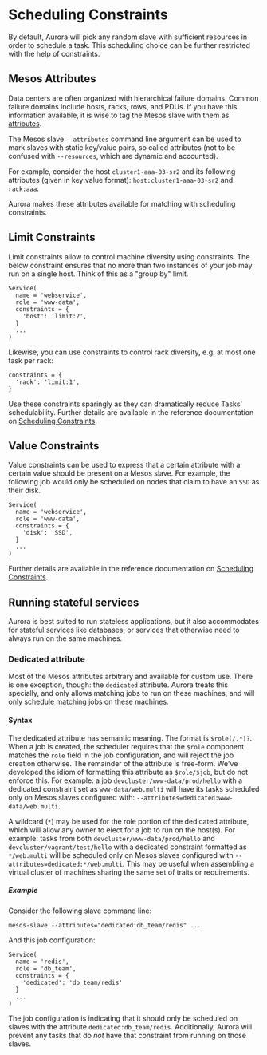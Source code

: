 Scheduling Constraints
======================

By default, Aurora will pick any random slave with sufficient resources
in order to schedule a task. This scheduling choice can be further
restricted with the help of constraints.


Mesos Attributes
----------------

Data centers are often organized with hierarchical failure domains.  Common failure domains
include hosts, racks, rows, and PDUs.  If you have this information available, it is wise to tag
the Mesos slave with them as
[attributes](https://mesos.apache.org/documentation/attributes-resources/).

The Mesos slave `--attributes` command line argument can be used to mark slaves with
static key/value pairs, so called attributes (not to be confused with `--resources`, which are
dynamic and accounted).

For example, consider the host `cluster1-aaa-03-sr2` and its following attributes (given in
key:value format): `host:cluster1-aaa-03-sr2` and `rack:aaa`.

Aurora makes these attributes available for matching with scheduling constraints.


Limit Constraints
-----------------

Limit constraints allow to control machine diversity using constraints. The below
constraint ensures that no more than two instances of your job may run on a single host.
Think of this as a "group by" limit.

    Service(
      name = 'webservice',
      role = 'www-data',
      constraints = {
        'host': 'limit:2',
      }
      ...
    )


Likewise, you can use constraints to control rack diversity, e.g. at
most one task per rack:

    constraints = {
      'rack': 'limit:1',
    }

Use these constraints sparingly as they can dramatically reduce Tasks' schedulability.
Further details are available in the reference documentation on
[Scheduling Constraints](../../reference/configuration/#specifying-scheduling-constraints).



Value Constraints
-----------------

Value constraints can be used to express that a certain attribute with a certain value
should be present on a Mesos slave. For example, the following job would only be
scheduled on nodes that claim to have an `SSD` as their disk.

    Service(
      name = 'webservice',
      role = 'www-data',
      constraints = {
        'disk': 'SSD',
      }
      ...
    )


Further details are available in the reference documentation on
[Scheduling Constraints](../../reference/configuration/#specifying-scheduling-constraints).


Running stateful services
-------------------------

Aurora is best suited to run stateless applications, but it also accommodates for stateful services
like databases, or services that otherwise need to always run on the same machines.

### Dedicated attribute

Most of the Mesos attributes arbitrary and available for custom use.  There is one exception,
though: the `dedicated` attribute.  Aurora treats this specially, and only allows matching jobs to
run on these machines, and will only schedule matching jobs on these machines.


#### Syntax
The dedicated attribute has semantic meaning. The format is `$role(/.*)?`. When a job is created,
the scheduler requires that the `$role` component matches the `role` field in the job
configuration, and will reject the job creation otherwise.  The remainder of the attribute is
free-form. We've developed the idiom of formatting this attribute as `$role/$job`, but do not
enforce this. For example: a job `devcluster/www-data/prod/hello` with a dedicated constraint set as
`www-data/web.multi` will have its tasks scheduled only on Mesos slaves configured with:
`--attributes=dedicated:www-data/web.multi`.

A wildcard (`*`) may be used for the role portion of the dedicated attribute, which will allow any
owner to elect for a job to run on the host(s). For example: tasks from both
`devcluster/www-data/prod/hello` and `devcluster/vagrant/test/hello` with a dedicated constraint
formatted as `*/web.multi` will be scheduled only on Mesos slaves configured with
`--attributes=dedicated:*/web.multi`. This may be useful when assembling a virtual cluster of
machines sharing the same set of traits or requirements.

##### Example
Consider the following slave command line:

    mesos-slave --attributes="dedicated:db_team/redis" ...

And this job configuration:

    Service(
      name = 'redis',
      role = 'db_team',
      constraints = {
        'dedicated': 'db_team/redis'
      }
      ...
    )

The job configuration is indicating that it should only be scheduled on slaves with the attribute
`dedicated:db_team/redis`.  Additionally, Aurora will prevent any tasks that do _not_ have that
constraint from running on those slaves.

